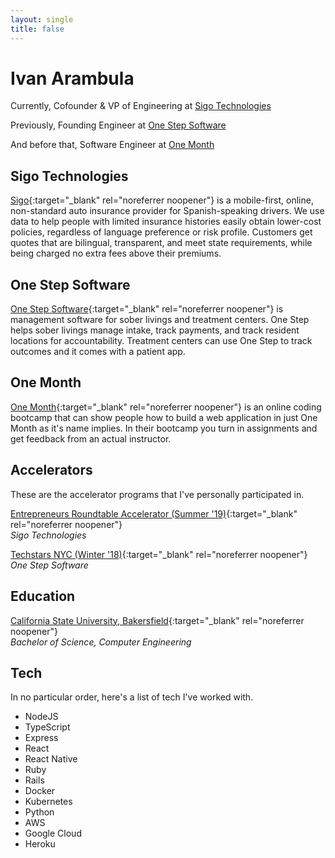 ```yaml
---
layout: single
title: false
---
```


# Ivan Arambula

Currently, Cofounder & VP of Engineering at [Sigo Technologies](#sigo-technologies)

Previously, Founding Engineer at [One Step Software](#one-step-software)

And before that, Software Engineer at [One Month](#one-month)

## Sigo Technologies

[Sigo](https://sigoinsurance.com){:target="_blank" rel="noreferrer noopener"} is a mobile-first, online, non-standard auto insurance provider for Spanish-speaking drivers. We use data to help people with limited insurance histories easily obtain lower-cost policies, regardless of language preference or risk profile. Customers get quotes that are bilingual, transparent, and meet state requirements, while being charged no extra fees above their premiums.

## One Step Software

[One Step Software](https://www.onestepsoftware.com){:target="_blank" rel="noreferrer noopener"} is management software for sober livings and treatment centers. One Step helps sober livings manage intake, track payments, and track resident locations for accountability. Treatment centers can use One Step to track outcomes and it comes with a patient app.

## One Month

[One Month](https://onemonth.com){:target="_blank" rel="noreferrer noopener"} is an online coding bootcamp that can show people how to build a web application in just One Month as it's name implies. In their bootcamp you turn in assignments and get feedback from an actual instructor.

## Accelerators

These are the accelerator programs that I've personally participated in. 

[Entrepreneurs Roundtable Accelerator (Summer '19)](https://techcrunch.com/2019/09/26/entrepreneurs-roundtable-accelerator-introduces-12-new-startups-at-demo-day/){:target="_blank" rel="noreferrer noopener"}  
*Sigo Technologies*

[Techstars NYC (Winter '18)](https://techcrunch.com/2018/04/13/techstars-nyc-winter-2018/){:target="_blank" rel="noreferrer noopener"}  
*One Step Software*

## Education

[California State University, Bakersfield](https://www.csub.edu){:target="_blank" rel="noreferrer noopener"}  
*Bachelor of Science, Computer Engineering*

## Tech

In no particular order, here's a list of tech I've worked with.

* NodeJS
* TypeScript
* Express
* React
* React Native
* Ruby
* Rails
* Docker
* Kubernetes
* Python
* AWS
* Google Cloud
* Heroku

